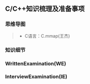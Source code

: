 ## C/C++知识梳理及准备事项

### 思维导图
> - C语言：C.mmap(王杰)

### 知识细节

### WrittenExamination(WE)

### InterviewExamination(IE)
